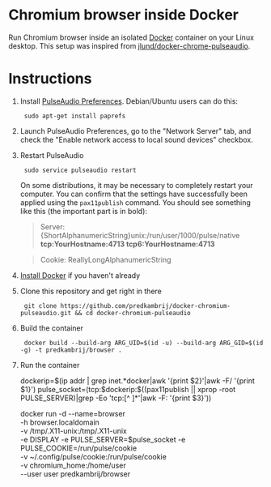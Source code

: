 Chromium browser inside Docker
==============================

Run Chromium browser inside an isolated [Docker](http://www.docker.io) container on your Linux desktop. This setup was inspired from [jlund/docker-chrome-pulseaudio](https://github.com/jlund/docker-chrome-pulseaudio).


Instructions
============

1. Install [PulseAudio Preferences](http://freedesktop.org/software/pulseaudio/paprefs/). Debian/Ubuntu users can do this:

        sudo apt-get install paprefs

1. Launch PulseAudio Preferences, go to the "Network Server" tab, and check the "Enable network access to local sound devices" checkbox.

1. Restart PulseAudio

        sudo service pulseaudio restart

   On some distributions, it may be necessary to completely restart your computer. You can confirm that the settings have successfully been applied using the `pax11publish` command. You should see something like this (the important part is in bold):

   > Server: {ShortAlphanumericString}unix:/run/user/1000/pulse/native **tcp:YourHostname:4713 tcp6:YourHostname:4713**

   > Cookie: ReallyLongAlphanumericString

1. [Install Docker](http://docs.docker.io/en/latest/installation/) if you haven't already

1. Clone this repository and get right in there

        git clone https://github.com/predkambrij/docker-chromium-pulseaudio.git && cd docker-chromium-pulseaudio

1. Build the container

        docker build --build-arg ARG_UID=$(id -u) --build-arg ARG_GID=$(id -g) -t predkambrij/browser .

1. Run the container

    dockerip=$(ip addr | grep inet.*docker|awk '{print $2}'|awk -F/ '{print $1}')
    pulse_socket=(tcp:$dockerip:$((pax11publish || xprop -root PULSE_SERVER)|grep -Eo 'tcp:[^ ]*'|awk -F: '{print $3}'))

    docker run -d --name=browser \
        -h browser.localdomain \
        -v /tmp/.X11-unix:/tmp/.X11-unix \
        -e DISPLAY -e PULSE_SERVER=$pulse_socket -e PULSE_COOKIE=/run/pulse/cookie \
        -v ~/.config/pulse/cookie:/run/pulse/cookie \
        -v chromium_home:/home/user \
        --user user predkambrij/browser

